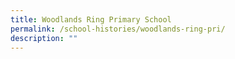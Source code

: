 ```yaml
---
title: Woodlands Ring Primary School
permalink: /school-histories/woodlands-ring-pri/
description: ""
---
```

